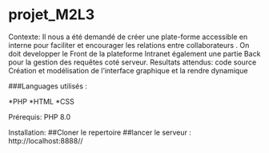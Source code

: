 # projet_M2L3

Contexte: Il nous a été demandé de créer une plate-forme accessible en interne pour faciliter et encourager
les relations entre collaborateurs .
On doit developper le Front de la plateforme Intranet également une partie Back pour la gestion
des requêtes coté serveur.
Resultats attendus:
code source
Création et modélisation de l’interface graphique et la rendre dynamique

###Languages utilisés : 

*PHP
*HTML
*CSS

Prérequis: 
PHP 8.0


Installation:
##Cloner le repertoire 
##lancer le serveur : http://localhost:8888//
